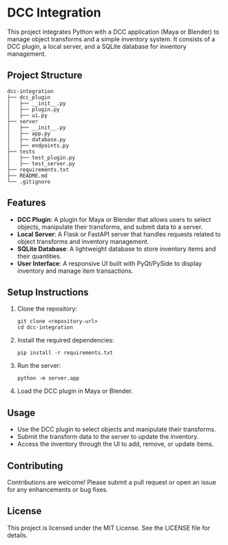 # DCC Integration

This project integrates Python with a DCC application (Maya or Blender) to manage object transforms and a simple inventory system. It consists of a DCC plugin, a local server, and a SQLite database for inventory management.

## Project Structure

```
dcc-integration
├── dcc_plugin
│   ├── __init__.py
│   ├── plugin.py
│   ├── ui.py
├── server
│   ├── __init__.py
│   ├── app.py
│   ├── database.py
│   ├── endpoints.py
├── tests
│   ├── test_plugin.py
│   ├── test_server.py
├── requirements.txt
├── README.md
└── .gitignore
```

## Features

- **DCC Plugin**: A plugin for Maya or Blender that allows users to select objects, manipulate their transforms, and submit data to a server.
- **Local Server**: A Flask or FastAPI server that handles requests related to object transforms and inventory management.
- **SQLite Database**: A lightweight database to store inventory items and their quantities.
- **User Interface**: A responsive UI built with PyQt/PySide to display inventory and manage item transactions.

## Setup Instructions

1. Clone the repository:
   ```
   git clone <repository-url>
   cd dcc-integration
   ```

2. Install the required dependencies:
   ```
   pip install -r requirements.txt
   ```

3. Run the server:
   ```
   python -m server.app
   ```

4. Load the DCC plugin in Maya or Blender.

## Usage

- Use the DCC plugin to select objects and manipulate their transforms.
- Submit the transform data to the server to update the inventory.
- Access the inventory through the UI to add, remove, or update items.

## Contributing

Contributions are welcome! Please submit a pull request or open an issue for any enhancements or bug fixes.

## License

This project is licensed under the MIT License. See the LICENSE file for details.